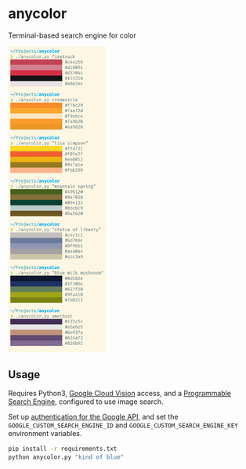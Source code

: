 # anycolor

Terminal-based search engine for color

<img src="./example.png" width=200 />

## Usage

Requires Python3, [Google Cloud Vision](https://googleapis.dev/python/vision/latest/index.html) access, and a [Programmable Search Engine](https://programmablesearchengine.google.com/about/), configured to use image search.

Set up [authentication for the Google API](https://googleapis.dev/python/google-api-core/latest/auth.html), and set the `GOOGLE_CUSTOM_SEARCH_ENGINE_ID` and `GOOGLE_CUSTOM_SEARCH_ENGINE_KEY` environment variables.

``` sh
pip install -r requirements.txt
python anycolor.py "kind of blue" 
```

